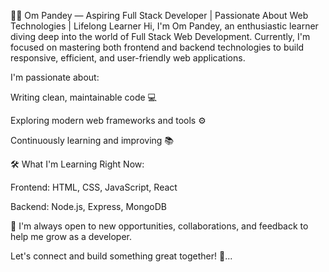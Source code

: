 👨‍💻 Om Pandey — Aspiring Full Stack Developer | Passionate About Web Technologies | Lifelong Learner Hi, I'm Om Pandey, an enthusiastic learner diving deep into the world of Full Stack Web Development. Currently, I'm focused on mastering both frontend and backend technologies to build responsive, efficient, and user-friendly web applications.

I'm passionate about:

Writing clean, maintainable code 💻

Exploring modern web frameworks and tools ⚙️

Continuously learning and improving 📚

🛠️ What I'm Learning Right Now:

Frontend: HTML, CSS, JavaScript, React

Backend: Node.js, Express, MongoDB

🌱 I'm always open to new opportunities, collaborations, and feedback to help me grow as a developer.

Let's connect and build something great together! 🚀...
